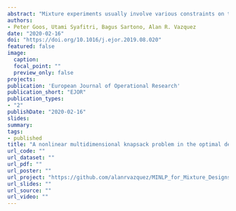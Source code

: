 ```yaml
---
abstract: "Mixture experiments usually involve various constraints on the proportions of the ingredients of the mixture under study. In this paper, inspired by the fact that the available stock of certain ingredients is often limited, we focus on a new type of constraint, which we refer to as an ingredient availability constraint. This type of constraint substantially complicates the search for optimal designs for mixture experiments. One difficulty, for instance, is that the optimal number of experimental runs is not known a priori. The resulting optimal experimental design problem belongs to the class of nonlinear nonseparable multidimensional knapsack problems. We present a variable neighborhood search algorithm as well as a mixed integer nonlinear programming approach to tackle the problem to identify D- and I-optimal designs for mixture experiments when there is a limited stock of certain ingredients, and we show that the variable neighborhood search algorithm is highly competitive in terms of solution quality and computing time."
authors:
- Peter Goos, Utami Syafitri, Bagus Sartono, Alan R. Vazquez
date: "2020-02-16"
doi: "https://doi.org/10.1016/j.ejor.2019.08.020"
featured: false
image:
  caption:
  focal_point: ""
  preview_only: false
projects:
publication: 'European Journal of Operational Research'
publication_short: "EJOR"
publication_types:
- "2"
publishDate: "2020-02-16"
slides:
summary:
tags:
- published
title: "A nonlinear multidimensional knapsack problem in the optimal design of mixture experiments"
url_code: ""
url_dataset: ""
url_pdf: ""
url_poster: ""
url_project: "https://github.com/alanrvazquez/MINLP_for_Mixture_Designs"
url_slides: ""
url_source: ""
url_video: ""
---
```

